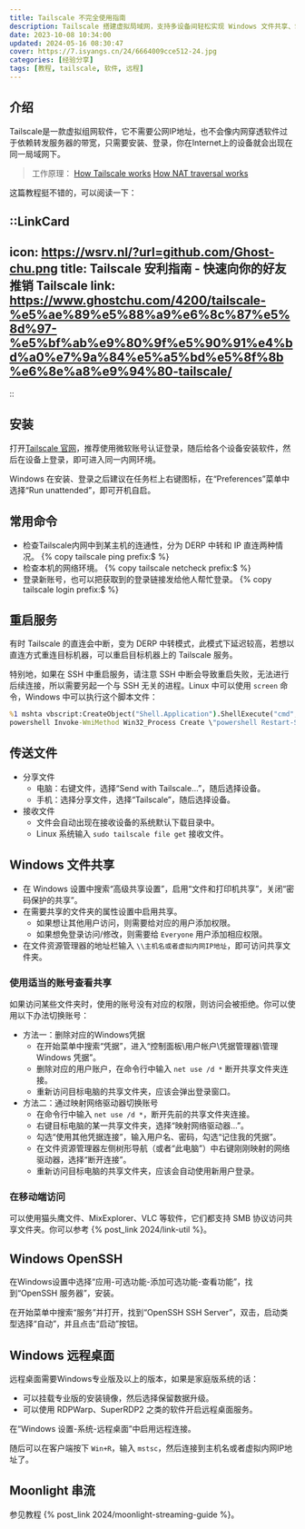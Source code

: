 ```yaml
---
title: Tailscale 不完全使用指南
description: Tailscale 搭建虚拟局域网，支持多设备间轻松实现 Windows 文件共享、SSH 访问、远程桌面及 Moonlight 游戏串流。
date: 2023-10-08 10:34:00
updated: 2024-05-16 08:30:47
cover: https://7.isyangs.cn/24/6664009cce512-24.jpg
categories: [经验分享]
tags: [教程, tailscale, 软件, 远程]
---
```


## 介绍

Tailscale是一款虚拟组网软件，它不需要公网IP地址，也不会像内网穿透软件过于依赖转发服务器的带宽，只需要安装、登录，你在Internet上的设备就会出现在同一局域网下。

> 工作原理：
> [How Tailscale works](https://tailscale.com/blog/how-tailscale-works)
> [How NAT traversal works](https://tailscale.com/blog/how-nat-traversal-works)

这篇教程挺不错的，可以阅读一下：

::LinkCard
---
icon: https://wsrv.nl/?url=github.com/Ghost-chu.png
title: Tailscale 安利指南 - 快速向你的好友推销 Tailscale
link: https://www.ghostchu.com/4200/tailscale-%e5%ae%89%e5%88%a9%e6%8c%87%e5%8d%97-%e5%bf%ab%e9%80%9f%e5%90%91%e4%bd%a0%e7%9a%84%e5%a5%bd%e5%8f%8b%e6%8e%a8%e9%94%80-tailscale/
---
::

## 安装

打开[Tailscale 官网](https://tailscale.com/)，推荐使用微软账号认证登录，随后给各个设备安装软件，然后在设备上登录，即可进入同一内网环境。

Windows 在安装、登录之后建议在任务栏上右键图标，在“Preferences”菜单中选择“Run unattended”，即可开机自启。

## 常用命令

- 检查Tailscale内网中到某主机的连通性，分为 DERP 中转和 IP 直连两种情况。
  {% copy tailscale ping <host> prefix:$ %}
- 检查本机的网络环境。
  {% copy tailscale netcheck prefix:$ %}
- 登录新账号，也可以把获取到的登录链接发给他人帮忙登录。
  {% copy tailscale login prefix:$ %}

## 重启服务

有时 Tailscale 的直连会中断，变为 DERP 中转模式，此模式下延迟较高，若想以直连方式重连目标机器，可以重启目标机器上的 Tailscale 服务。

特别地，如果在 SSH 中重启服务，请注意 SSH 中断会导致重启失败，无法进行后续连接，所以需要另起一个与 SSH 无关的进程。Linux 中可以使用 `screen` 命令，Windows 中可以执行这个脚本文件：

```bat restart-tailscale.bat
%1 mshta vbscript:CreateObject("Shell.Application").ShellExecute("cmd","/c %~s0 ::","","runas",1)(window.close) && exit
powershell Invoke-WmiMethod Win32_Process Create \"powershell Restart-Service Tailscale\"
```

## 传送文件

- 分享文件
  - 电脑：右键文件，选择“Send with Tailscale...”，随后选择设备。
  - 手机：选择分享文件，选择“Tailscale”，随后选择设备。
- 接收文件
  - 文件会自动出现在接收设备的系统默认下载目录中。
  - Linux 系统输入 `sudo tailscale file get` 接收文件。

## Windows 文件共享

- 在 Windows 设置中搜索“高级共享设置”，启用“文件和打印机共享”，关闭“密码保护的共享”。
- 在需要共享的文件夹的属性设置中启用共享。
  - 如果想让其他用户访问，则需要给对应的用户添加权限。
  - 如果想免登录访问/修改，则需要给 `Everyone` 用户添加相应权限。
- 在文件资源管理器的地址栏输入 `\\主机名或者虚拟内网IP地址`，即可访问共享文件夹。

### 使用适当的账号查看共享

如果访问某些文件夹时，使用的账号没有对应的权限，则访问会被拒绝。你可以使用以下办法切换账号：

- 方法一：删除对应的Windows凭据
  - 在开始菜单中搜索“凭据”，进入“控制面板\用户帐户\凭据管理器\管理 Windows 凭据”。
  - 删除对应的用户账户，在命令行中输入 `net use /d *` 断开共享文件夹连接。
  - 重新访问目标电脑的共享文件夹，应该会弹出登录窗口。
- 方法二：通过映射网络驱动器切换账号
  - 在命令行中输入 `net use /d *`，断开先前的共享文件夹连接。
  - 右键目标电脑的某一共享文件夹，选择“映射网络驱动器…”。
  - 勾选“使用其他凭据连接”，输入用户名、密码，勾选“记住我的凭据”。
  - 在文件资源管理器左侧树形导航（或者“此电脑”）中右键刚刚映射的网络驱动器，选择“断开连接”。
  - 重新访问目标电脑的共享文件夹，应该会自动使用新用户登录。

### 在移动端访问

可以使用猫头鹰文件、MixExplorer、VLC 等软件，它们都支持 SMB 协议访问共享文件夹。你可以参考 {% post_link 2024/link-util %}。

## Windows OpenSSH

在Windows设置中选择“应用-可选功能-添加可选功能-查看功能”，找到“OpenSSH 服务器”，安装。

在开始菜单中搜索“服务”并打开，找到“OpenSSH SSH Server”，双击，启动类型选择“自动”，并且点击“启动”按钮。

## Windows 远程桌面

远程桌面需要Windows专业版及以上的版本，如果是家庭版系统的话：

- 可以挂载专业版的安装镜像，然后选择保留数据升级。
- 可以使用 RDPWarp、SuperRDP2 之类的软件开启远程桌面服务。

在“Windows 设置-系统-远程桌面”中启用远程连接。

随后可以在客户端按下 `Win+R`，输入 `mstsc`，然后连接到主机名或者虚拟内网IP地址了。

## Moonlight 串流

参见教程 {% post_link 2024/moonlight-streaming-guide %}。
